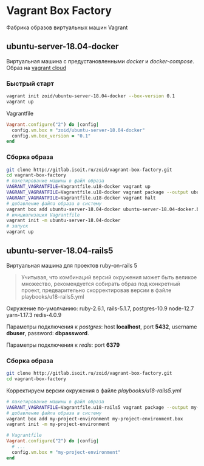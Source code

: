 # Vagrant Box Factory

Фабрика образов виртуальных машин Vagrant


## ubuntu-server-18.04-docker

Виртуальная машина с предустановленными *docker* и *docker-compose*. Образ на [vagrant cloud](https://app.vagrantup.com/zoid/boxes/ubuntu-server-18.04-docker)

### Быстрый старт

```bash
vagrant init zoid/ubuntu-server-18.04-docker --box-version 0.1
vagrant up
```

Vagrantfile
```ruby
Vagrant.configure("2") do |config|
  config.vm.box = "zoid/ubuntu-server-18.04-docker"
  config.vm.box_version = "0.1"
end
```

### Сборка образа

```bash
git clone http://gitlab.isoit.ru/zoid/vagrant-box-factory.git
cd vagrant-box-factory
# пакетирование машины в файл образа
VAGRANT_VAGRANTFILE=Vagrantfile.u18-docker vagrant up
VAGRANT_VAGRANTFILE=Vagrantfile.u18-docker vagrant package --output ubuntu-server-18.04-docker.box
VAGRANT_VAGRANTFILE=Vagrantfile.u18-docker vagrant halt
# добавление файла образа в систему
vagrant box add ubuntu-server-18.04-docker ubuntu-server-18.04-docker.box
# инициализация Vagrantfile
vagrant init -m ubuntu-server-18.04-docker
# запуск
vagrant up
```

## ubuntu-server-18.04-rails5

Виртуальная машина для проектов ruby-on-rails 5

> Учитывая, что комбинаций версий окружения может быть великое множество, рекомендуется собирать образ под конкретный проект, предварительно скорректировав версии в файле playbooks/u18-rails5.yml

Окружение по-умолчанию:
ruby-2.6.1,
rails-5.1.7,
postgres-10.9
node-12.7
yarn-1.17.3
redis-4.0.9

Параметры подключения к *postgres*:
host **localhost**, 
port **5432**,
username **dbuser**,
password: **dbpassword**.

Параметры подключения к *redis*:
port **6379**


### Сборка образа

```bash
git clone http://gitlab.isoit.ru/zoid/vagrant-box-factory.git
cd vagrant-box-factory
```

Корректируем версии окружения в файле *playbooks/u18-rails5.yml*

```bash
# пакетирование машины в файл образа
VAGRANT_VAGRANTFILE=Vagrantfile.u18-rails5 vagrant package --output my-project-environment.box
# добавление файла образа в систему
vagrant box add my-project-environment my-project-environment.box
vagrant init -m my-project-environment
```

```ruby
# Vagrantfile
Vagrant.configure("2") do |config|
  # ...
  config.vm.box = "my-project-environment"
end
```
